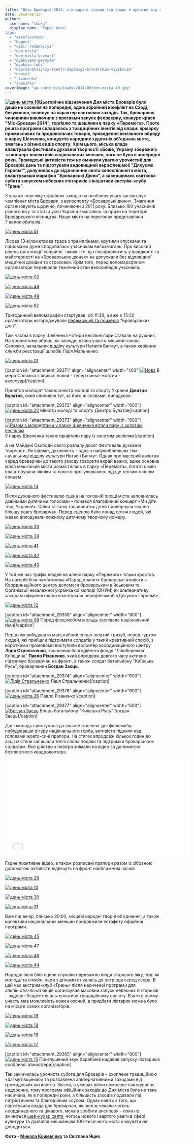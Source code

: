 ```yaml
---
title: "День Броварів-2014: стандартні заходи від влади й креатив від громади"
date: 2014-09-23
author: 
  username: "shako"
  display_name: "Тарас Шако"
tags: 
  - "aerofleshmob"
  - "bagmut"
  - "vibir-redaktsiyi"
  - "den-mista"
  - "den-mista-brovari"
  - "dyakuyemo-geroyam"
  - "dyakuyu-tobi"
  - "koordinatsiyniy-tsentr-dopomogi-brovarskim-viyskovim"
  - "novini"
  - "rizanenko"
  - "sapozhko"
coverImage: "wp-content/uploads/2014/09/den-mista-40.jpg"
---
```


**[![день міста 10](https://mpz.brovary.org/wp-content/uploads/2014/09/den-mista-10.jpg)](https://mpz.brovary.org/wp-content/uploads/2014/09/den-mista-10.jpg)Цьогорічне відзначення Дня міста Броварів було дещо не схожим на попередні, адже збройний конфлікт на Сході, безумовно, вплинув на характер святкових заходів. Так, броварські чиновники виключили з програми запуск феєрверку, конкурс краси "Міс-Бровари 2014", торгівлю та шашлики в парку «Перемога». Проте решта програми складалась з традиційних івентів від влади: ярмарку промислових та продовольчих товарів, проведення весільного обряду в парку Шевченка, концертів народних художніх об'єднань міста, змагань з різних видів спорту. Крім цього, міська влада влаштувала фестиваль духовної творчості «Боже, Україну збережи!» та концерт колективів національних меншин, чого не було в попередні роки.** **Громадські активісти теж не оминули увагою урочистий для Броварів день та підготували видовищний аерофлешмоб "Дякуємо Героям!", долучилась до відзначення свята велоспільнота міста, влаштувавши марафон "Броварські Дюни", а завершилась святкова субота запуском небесних ліхтариків з ініціативи екстрім-клубу "Грань".**

З усього переліку офіційних заходів на особливу увагу заслуговує чемпіонат міста Бровари  з велоспорту «Броварські дюни». Змагання організовують щорічно, починаючи з 2011 року. Близько 100 учасників різного віку та статі з усієї України змагались за призи на території Броварського лісництва. Наше місто на перегонах представляли 7 велолюбителів.

[![день міста 51](https://mpz.brovary.org/wp-content/uploads/2014/09/den-mista-51.jpg)](https://mpz.brovary.org/wp-content/uploads/2014/09/den-mista-51.jpg)

Лісова 13-кілометрова траса з трамплінами, крутими спусками та підйомами дуже сподобалась учасникам велозмагань. Про високий рівень організації свідчило  також і те, що повправлятись у швидкості та майстерності на «Броварських дюнах» не допускали без відповідної медичної довідки та страховки. Крім того, перед веломарафоном організатори перевіряли технічний стан велосипедів учасників.

[![день міста 02](https://mpz.brovary.org/wp-content/uploads/2014/09/den-mista-02.jpg)](https://mpz.brovary.org/wp-content/uploads/2014/09/den-mista-02.jpg)

[![день міста 48](https://mpz.brovary.org/wp-content/uploads/2014/09/den-mista-48.jpg)](https://mpz.brovary.org/wp-content/uploads/2014/09/den-mista-48.jpg)

[![день міста 49](https://mpz.brovary.org/wp-content/uploads/2014/09/den-mista-49.jpg)](https://mpz.brovary.org/wp-content/uploads/2014/09/den-mista-49.jpg)

![день міста 52](https://mpz.brovary.org/wp-content/uploads/2014/09/den-mista-52.jpg)

Тригодинний веломарафон стартував  об 11:30, а вже о 15:30 організатори нагороджували [переможців та призерів](http://bikeportal.org.ua/index.php?option=com_content&view=article&id=3076) "Броварських дюн".

Тим часом в парку Шевченка чотири весільні пари ставали на рушник. На урочистому обряді, як завжди, взяли участь міський голова Сапожко, начальник відділу культури Наталія Багмут, а також керівник служби реєстрації шлюбів Лідія Мальченко.

[![день міста 01](https://mpz.brovary.org/wp-content/uploads/2014/09/den-mista-01.jpg)](https://mpz.brovary.org/wp-content/uploads/2014/09/den-mista-01.jpg)

\[caption id="attachment\_29371" align="aligncenter" width="400"\][![Нова ](https://mpz.brovary.org/wp-content/uploads/2014/09/den-mista-21.jpg)](https://mpz.brovary.org/wp-content/uploads/2014/09/den-mista-21.jpg) В мера Сапожка з'явився новий - тепер синьо-жовтий - аксесуар\[/caption\]

Привітав молодят також міністр молоді та спорту України **Дмитро Булатов**, який опинився тут, за його ж словами, випадково.

\[caption id="attachment\_29372" align="aligncenter" width="600"\][![день міста 22](https://mpz.brovary.org/wp-content/uploads/2014/09/den-mista-22.jpg)](https://mpz.brovary.org/wp-content/uploads/2014/09/den-mista-22.jpg) Міністр молоді та спорту Дмитро Булатов\[/caption\]

\[caption id="attachment\_29373" align="aligncenter" width="600"\][![Разом з молодятами у парку Шевченка вітали пару із золотим весіллям](https://mpz.brovary.org/wp-content/uploads/2014/09/den-mista-23.jpg)](https://mpz.brovary.org/wp-content/uploads/2014/09/den-mista-23.jpg) У парку Шевченка також привітали пару із золотим весіллям\[/caption\]

А на Майдані Свободи свого розпалу досяг Фестиваль духовної творчості. Як відомо, духовність - одна з найулюбленіших тем начальниці відділу культури Наталії Багмут. Однак про масовий ажіотаж серед броварчан до такого заходу говорити вкрай важко, адже основна маса мешканців міста розмістилась в парку «Перемога», багато сімей влаштовували пікніки та просто прогулювались під ще теплим осіннім сонцем.

[![день міста 14](https://mpz.brovary.org/wp-content/uploads/2014/09/den-mista-14.jpg)](https://mpz.brovary.org/wp-content/uploads/2014/09/den-mista-14.jpg)

Після духовного фестивалю сцена на головній площі міста наповнилась дзвінкими дитячими голосами – почався благодійний концерт «Ми діти твої, Україно!». Співи та танці талановитих дітей привернули значно більшу увагу броварчан. Перед сценою було понад сотня людей, які жваво аплодували кожному дитячому творчому номеру.

[![день міста 33](https://mpz.brovary.org/wp-content/uploads/2014/09/den-mista-33.jpg)](https://mpz.brovary.org/wp-content/uploads/2014/09/den-mista-33.jpg)

[![день міста 38](https://mpz.brovary.org/wp-content/uploads/2014/09/den-mista-38.jpg)](https://mpz.brovary.org/wp-content/uploads/2014/09/den-mista-38.jpg)

[![день міста 41](https://mpz.brovary.org/wp-content/uploads/2014/09/den-mista-41.jpg)](https://mpz.brovary.org/wp-content/uploads/2014/09/den-mista-41.jpg)

[![день міста 42](https://mpz.brovary.org/wp-content/uploads/2014/09/den-mista-42.jpg)](https://mpz.brovary.org/wp-content/uploads/2014/09/den-mista-42.jpg)

[![день міста 40](https://mpz.brovary.org/wp-content/uploads/2014/09/den-mista-40.jpg)](https://mpz.brovary.org/wp-content/uploads/2014/09/den-mista-40.jpg)

У той же час трафік людей на алеях парку «Перемога» тільки зростав. На пагорбі біля пам’ятиника «Парад планет» броварські ативісти з Координаційного центру допомоги броварським військовим та Організації незалежної української молоді (ОНУМ) як альтернативу заходам офіційної влади влаштували аерофлешмоб «Дякуємо Героям!».

[![день міста 12](https://mpz.brovary.org/wp-content/uploads/2014/09/den-mista-12.jpg)](https://mpz.brovary.org/wp-content/uploads/2014/09/den-mista-12.jpg)

\[caption id="attachment\_29358" align="aligncenter" width="600"\][![день міста 08](https://mpz.brovary.org/wp-content/uploads/2014/09/den-mista-08.jpg)](https://mpz.brovary.org/wp-content/uploads/2014/09/den-mista-08.jpg) Перед флешмобом мольдь заспівала національний гімн\[/caption\]

Перш ніж вибудувати масштабний синьо-жовтий тризуб, перед гуртом людей, які прийшли підтримати солдатів у такий креативний спосіб, з короткими промовами виступили волонтер координаційного центру **Лідія Стрельченко**, засновник благодійного фонду "Лівобережна Київщина" **Павло Різаненко**, який впродовж довгого часу активно підтримує броварчан на фронті, а також солдат батальйону "Київська Русь", броварчанин **Богдан Заєць**.

\[caption id="attachment\_29374" align="aligncenter" width="600"\][![Лідія Стрельченко](https://mpz.brovary.org/wp-content/uploads/2014/09/den-mista-24.jpg)](https://mpz.brovary.org/wp-content/uploads/2014/09/den-mista-24.jpg) Лідія Стрельченко\[/caption\]

\[caption id="attachment\_29376" align="aligncenter" width="600"\][![день міста 26](https://mpz.brovary.org/wp-content/uploads/2014/09/den-mista-26.jpg)](https://mpz.brovary.org/wp-content/uploads/2014/09/den-mista-26.jpg) Павло Різаненко\[/caption\]

\[caption id="attachment\_29377" align="aligncenter" width="600"\][![Богдан Заєць](https://mpz.brovary.org/wp-content/uploads/2014/09/den-mista-27.jpg)](https://mpz.brovary.org/wp-content/uploads/2014/09/den-mista-27.jpg) Боєць батальйону "Київська Русь" Богдан Заєць\[/caption\]

Далі молодь приступила до власне втілення ідеї флешмобу: побудувавши фігуру національного герба, активісти підняли над головами жовто-сині прапори. На стягах впродовж кількох годин до акції містяни залишали теплі слова подяки та підтримки броварським солдатам. Все дійство з повітря знімали на відео за допомогою безпілотного квадрокоптера.

<iframe src="//www.youtube.com/embed/1wAGMNmpNpk" width="600" height="315" frameborder="0" allowfullscreen="allowfullscreen"></iframe>

Гарне позитивне відео, а також розписані прапори разом із зібраною допомогою активісти відвезуть на фронт найближчим часом.

[![день міста 28](https://mpz.brovary.org/wp-content/uploads/2014/09/den-mista-28.jpg)](https://mpz.brovary.org/wp-content/uploads/2014/09/den-mista-28.jpg)

[![день міста 10](https://mpz.brovary.org/wp-content/uploads/2014/09/den-mista-10.jpg)](https://mpz.brovary.org/wp-content/uploads/2014/09/den-mista-10.jpg)

[![день міста 30](https://mpz.brovary.org/wp-content/uploads/2014/09/den-mista-30.jpg)](https://mpz.brovary.org/wp-content/uploads/2014/09/den-mista-30.jpg)

[![день міста 31](https://mpz.brovary.org/wp-content/uploads/2014/09/den-mista-31.jpg)](https://mpz.brovary.org/wp-content/uploads/2014/09/den-mista-31.jpg)

Вже під вечір, близько 20:00, місцеві народні творчі об’єднання, а також колективи національних меншин продовжили естафету офіційної програми.

[![день міста 45](https://mpz.brovary.org/wp-content/uploads/2014/09/den-mista-45.jpg)](https://mpz.brovary.org/wp-content/uploads/2014/09/den-mista-45.jpg)

[![день міста 47](https://mpz.brovary.org/wp-content/uploads/2014/09/den-mista-47.jpg)](https://mpz.brovary.org/wp-content/uploads/2014/09/den-mista-47.jpg)

[![день міста 46](https://mpz.brovary.org/wp-content/uploads/2014/09/den-mista-46.jpg)](https://mpz.brovary.org/wp-content/uploads/2014/09/den-mista-46.jpg)

[![день міста 44](https://mpz.brovary.org/wp-content/uploads/2014/09/den-mista-44.jpg)](https://mpz.brovary.org/wp-content/uploads/2014/09/den-mista-44.jpg)

Народні пісні біля сцени слухали переважно люди старшого віку, тоді як молодь та сімейні пари з дітками стікалась до острівця серед озера. В цей час екстрим-клуб «Грань» після насиченої програми для альпіністів-початківців організував масовий запуск небесних ліхтариків – чудову і бюджетну альтернативу традиційному салюту. Взяти в цьому участь мав можливість кожен охочий, а придбати ліхтарик можна було на місці в самих організаторів.

[![день міста 19](https://mpz.brovary.org/wp-content/uploads/2014/09/den-mista-19.jpg)](https://mpz.brovary.org/wp-content/uploads/2014/09/den-mista-19.jpg)

[![день міста 18](https://mpz.brovary.org/wp-content/uploads/2014/09/den-mista-18.jpg)](https://mpz.brovary.org/wp-content/uploads/2014/09/den-mista-18.jpg)

[![день міста 16](https://mpz.brovary.org/wp-content/uploads/2014/09/den-mista-16.jpg)](https://mpz.brovary.org/wp-content/uploads/2014/09/den-mista-16.jpg)

[![день міста 17](https://mpz.brovary.org/wp-content/uploads/2014/09/den-mista-17.jpg)](https://mpz.brovary.org/wp-content/uploads/2014/09/den-mista-17.jpg)

\[caption id="attachment\_29365" align="aligncenter" width="600"\][![день міста 15](https://mpz.brovary.org/wp-content/uploads/2014/09/den-mista-15.jpg)](https://mpz.brovary.org/wp-content/uploads/2014/09/den-mista-15.jpg) Приглушений звук барабанів надавав запуску ліхтариків особливої атмосфери\[/caption\]

Так закінчилась урочиста субота для Броварів – охоплена традиційною «багмутівщиною» та розбавлена альтернативними заходами від громадських активістів. Звісно, в умовах війни помпезне святкування недоречне, тому програма офіційних заходів до Дня міста була не така насичена, як в попередні роки, а більшість заходів подавали під патріотичним та благодійним соусом. Однак навіть з того, що підготувала влада для броварчан, які все ж чекали чогось неординарного та цікавого, можна зробити висновок – поки не зміниться [шеф-кухар свята](https://mpz.brovary.org/den-mista-2014-zminit-nareshti-shef-kuharya/), чогось нового і вартого уваги в сфері культури та дозвілля мешканцям 100-тисячного міста очікувати не доводиться.

**Фото - [Микола Кожем'яко](http://fotokray.com.ua) та Світлана Яцив**
